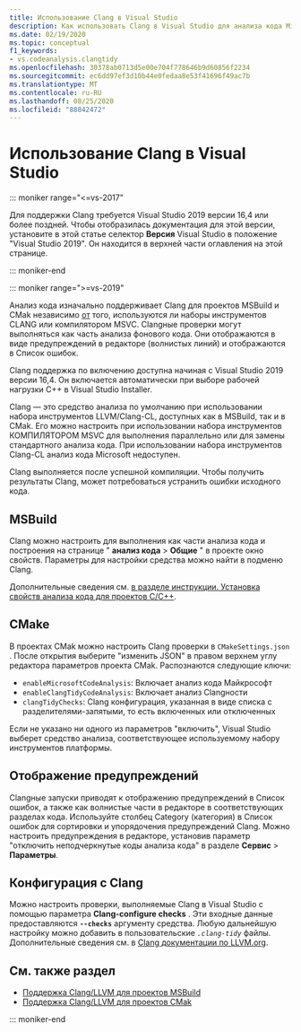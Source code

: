```yaml
---
title: Использование Clang в Visual Studio
description: Как использовать Clang в Visual Studio для анализа кода Microsoft C++.
ms.date: 02/19/2020
ms.topic: conceptual
f1_keywords:
- vs.codeanalysis.clangtidy
ms.openlocfilehash: 30378ab0713d5e00e704f778646b9d60856f2234
ms.sourcegitcommit: ec6dd97ef3d10b44e0fedaa8e53f41696f49ac7b
ms.translationtype: MT
ms.contentlocale: ru-RU
ms.lasthandoff: 08/25/2020
ms.locfileid: "88842472"
---
```

# <a name="using-clang-tidy-in-visual-studio"></a>Использование Clang в Visual Studio

::: moniker range="<=vs-2017"

Для поддержки Clang требуется Visual Studio 2019 версии 16,4 или более поздней. Чтобы отобразилась документация для этой версии, установите в этой статье селектор **Версия** Visual Studio в положение "Visual Studio 2019". Он находится в верхней части оглавления на этой странице.

::: moniker-end

::: moniker range=">=vs-2019"

Анализ кода изначально поддерживает Clang для проектов MSBuild и CMak независимо [от](https://clang.llvm.org/extra/clang-tidy/) того, используются ли наборы инструментов CLANG или компилятором MSVC. Clangные проверки могут выполняться как часть анализа фонового кода. Они отображаются в виде предупреждений в редакторе (волнистых линий) и отображаются в Список ошибок.

Clang поддержка по включению доступна начиная с Visual Studio 2019 версии 16,4. Он включается автоматически при выборе рабочей нагрузки C++ в Visual Studio Installer.

Clang — это средство анализа по умолчанию при использовании набора инструментов LLVM/Clang-CL, доступных как в MSBuild, так и в CMak. Его можно настроить при использовании набора инструментов КОМПИЛЯТОРОМ MSVC для выполнения параллельно или для замены стандартного анализа кода. При использовании набора инструментов Clang-CL анализ кода Microsoft недоступен.

Clang выполняется после успешной компиляции. Чтобы получить результаты Clang, может потребоваться устранить ошибки исходного кода.

## <a name="msbuild"></a>MSBuild

Clang можно настроить для выполнения как части анализа кода и построения на странице " **анализ кода**  >  **Общие** " в проекте окно свойств. Параметры для настройки средства можно найти в подменю Clang.

Дополнительные сведения см. [в разделе инструкции. Установка свойств анализа кода для проектов C/C++](../code-quality/how-to-set-code-analysis-properties-for-c-cpp-projects.md).

## <a name="cmake"></a>CMake

В проектах CMak можно настроить Clang проверки в `CMakeSettings.json` . После открытия выберите "изменить JSON" в правом верхнем углу редактора параметров проекта CMak. Распознаются следующие ключи:

- `enableMicrosoftCodeAnalysis`: Включает анализ кода Майкрософт
- `enableClangTidyCodeAnalysis`: Включает анализ Clangности
- `clangTidyChecks`: Clang конфигурация, указанная в виде списка с разделителями-запятыми, то есть включенных или отключенных

Если не указано ни одного из параметров "включить", Visual Studio выберет средство анализа, соответствующее используемому набору инструментов платформы.

## <a name="warning-display"></a>Отображение предупреждений

Clangные запуски приводят к отображению предупреждений в Список ошибок, а также как волнистые части в редакторе в соответствующих разделах кода. Используйте столбец Category (категория) в Список ошибок для сортировки и упорядочения предупреждений Clang. Можно настроить предупреждения в редакторе, установив параметр "отключить неподчеркнутые коды анализа кода" в разделе **Сервис**  >  **Параметры**.

## <a name="clang-tidy-configuration"></a>Конфигурация с Clang

Можно настроить проверки, выполняемые Clang в Visual Studio с помощью параметра **Clang-configure checks** . Эти входные данные предоставляются **`--checks`** аргументу средства. Любую дальнейшую настройку можно добавить в пользовательские *`.clang-tidy`* файлы. Дополнительные сведения см. в [Clang документации по LLVM.org](https://clang.llvm.org/extra/clang-tidy/).

## <a name="see-also"></a>См. также раздел

- [Поддержка Clang/LLVM для проектов MSBuild](https://devblogs.microsoft.com/cppblog/clang-llvm-support-for-msbuild-projects/)
- [Поддержка Clang/LLVM для проектов CMak](https://devblogs.microsoft.com/cppblog/visual-studio-cmake-support-clang-llvm-cmake-3-14-vcpkg-and-performance-improvements/)

::: moniker-end
